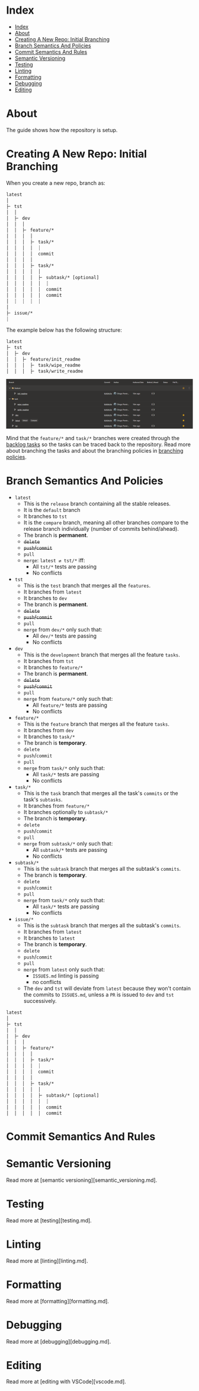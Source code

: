 # Index

- [Index](#index)
- [About](#about)
- [Creating A New Repo: Initial Branching](#creating-a-new-repo-initial-branching)
- [Branch Semantics And Policies](#branch-semantics-and-policies)
- [Commit Semantics And Rules](#commit-semantics-and-rules)
- [Semantic Versioning](#semantic-versioning)
- [Testing](#testing)
- [Linting](#linting)
- [Formatting](#formatting)
- [Debugging](#debugging)
- [Editing](#editing)

# About

The guide shows how the repository is setup.

# Creating A New Repo: Initial Branching

When you create a new repo, branch as:

```
latest
│
├╴ tst
│  │   
│  ├╴ dev
│  │  │
│  │  ├╴ feature/*
│  │  │  │
│  │  │  ├╴ task/*
│  │  │  │  ┊
│  │  │  │  commit
│  │  │  │
│  │  │  ├╴ task/*
│  │  │  │  │
│  │  │  │  ├╴ subtask/* [optional]
│  │  │  │  │  ┊
│  │  │  │  │  commit
│  │  │  │  │  commit
│  ┊  ┊  ┊  ┊
│
├╴ issue/*
┊
```

The example below has the following structure:

```
latest
├╴ tst
│  ├╴ dev
│  │  ├╴ feature/init_readme
│  │  │  ├╴ task/wipe_readme
│  │  │  ├╴ task/write_readme
```

![image][init-repo]

Mind that the `feature/*` and `task/*` branches were created through the [backlog tasks][backlog] so the tasks can be traced back to the repository. Read more about branching the tasks and about the branching policies in [branching policies](#branching-policies).

# Branch Semantics And Policies

+ `latest`
  + This is the `release` branch containing all the stable releases.
  + It is the `default` branch
  + It branches to `tst`
  + It is the `compare` branch, meaning all other branches compare to the release branch individually (number of commits behind/ahead).
  + The branch is **permanent**.
  + ~~`delete`~~
  + ~~`push`/`commit`~~
  + `pull`
  + `merge`: `latest ⇄ tst/*` iff:
    + All `tst/*` tests are passing
    + No conflicts
+ `tst`
  + This is the `test` branch that merges all the `features`.
  + It branches from `latest`
  + It branches to `dev`
  + The branch is **permanent**.
  + ~~`delete`~~
  + ~~`push`/`commit`~~
  + `pull`
  + `merge` from `dev/*` only such that:
    + All `dev/*` tests are passing
    + No conflicts
+ `dev`
  + This is the `development` branch that merges all the feature `tasks`.
  + It branches from `tst`
  + It branches to `feature/*`
  + The branch is **permanent**.
  + ~~`delete`~~
  + ~~`push`/`commit`~~
  + `pull`
  + `merge` from `feature/*` only such that:
    + All `feature/*` tests are passing
    + No conflicts
+ `feature/*`
  + This is the `feature` branch that merges all the feature `tasks`.
  + It branches from `dev`
  + It branches to `task/*`
  + The branch is **temporary**.
  + `delete`
  + `push`/`commit`
  + `pull`
  + `merge` from `task/*` only such that:
    + All `task/*` tests are passing
    + No conflicts
+ `task/*`
  + This is the `task` branch that merges all the task's `commits` or the task's `subtasks`.
  + It branches from `feature/*`
  + It branches optionally to `subtask/*`
  + The branch is **temporary**.
  + `delete`
  + `push`/`commit`
  + `pull`
  + `merge` from `subtask/*` only such that:
    + All `subtask/*` tests are passing
    + No conflicts
+ `subtask/*`
  + This is the `subtask` branch that merges all the subtask's `commits`.
  + The branch is **temporary**.
  + `delete`
  + `push`/`commit`
  + `pull`
  + `merge` from `task/*` only such that:
    + All `task/*` tests are passing
    + No conflicts
+ `issue/*`
  + This is the `subtask` branch that merges all the subtask's `commits`.
  + It branches from `latest`
  + It branches to `latest`
  + The branch is **temporary**.
  + `delete`
  + `push`/`commit`
  + `pull`
  + `merge` from `latest` only such that:
    + `ISSUES.md` linting is passing
    + no conflicts
  + The `dev` and `tst` will deviate from `latest` because they won't contain the commits to `ISSUES.md`, unless a `PR` is issued to `dev` and `tst` successively.

```
latest
│
├╴ tst
│  │
│  ├╴ dev
│  │  │
│  │  ├╴ feature/*
│  │  │  │
│  │  │  ├╴ task/*
│  │  │  │  ┊
│  │  │  │  commit
│  │  │  │
│  │  │  ├╴ task/*
│  │  │  │  │
│  │  │  │  ├╴ subtask/* [optional]
│  │  │  │  │  ┊
│  │  │  │  │  commit
│  │  │  │  │  commit
```


# Commit Semantics And Rules

# Semantic Versioning

Read more at [semantic versioning][semantic_versioning.md].

# Testing

Read more at [testing][testing.md].

# Linting

Read more at [linting][linting.md].

# Formatting

Read more at [formatting][formatting.md].

# Debugging

Read more at [debugging][debugging.md].

# Editing

Read more at [editing with VSCode][vscode.md].

[init-repo]: img/init_repo.png "Initialize a repositories branches"
[backlog]: https://dev.azure.com/novonordiskit/CMC%20Data%20Foundation/_backlogs/backlog/CMC%20Data%20Foundation%20Team/Epics
